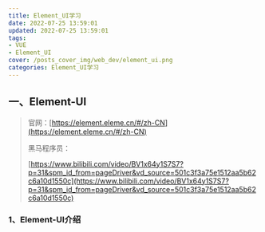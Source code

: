 ```yaml
---
title: Element_UI学习
date: 2022-07-25 13:59:01
updated: 2022-07-25 13:59:01
tags: 
- VUE
- Element_UI
cover: /posts_cover_img/web_dev/element_ui.png
categories: Element_UI学习
---
```


## 一、Element-UI

> 官网：[https://element.eleme.cn/#/zh-CN](https://element.eleme.cn/#/zh-CN)
>
> 黑马程序员：
>
> [https://www.bilibili.com/video/BV1x64y1S7S7?p=31&spm_id_from=pageDriver&vd_source=501c3f3a75e1512aa5b62c6a10d1550c](https://www.bilibili.com/video/BV1x64y1S7S7?p=31&spm_id_from=pageDriver&vd_source=501c3f3a75e1512aa5b62c6a10d1550c)

### 1、Element-UI介绍

> 

